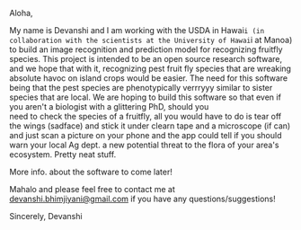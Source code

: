 Aloha,

My name is Devanshi and I am working with the USDA in Hawai`i (in collaboration with the scientists at the University of Hawai`i at Manoa) to build 
an image recognition and prediction model for recognizing fruitfly species.
This project is intended to be an open source research software, and we hope that with it, recognizing pest fruit fly species that are wreaking 
absolute havoc on island crops would be easier. The need for this software being that the pest species are phenotypically verrryyy similar to 
sister species that are local. We are hoping to build this software so that even if you aren't a biologist with a glittering PhD, should you  
need to check the species of a fruitfly, all you would have to do is tear off the wings (sadface) and stick it under clearn tape and a microscope 
(if can) and just scan a picture on your phone and the app could tell if you should warn your local Ag dept. a new potential threat to the flora 
of your area's ecosystem. Pretty neat stuff.
  
More info. about the software to come later!

Mahalo and please feel free to contact me at devanshi.bhimjiyani@gmail.com if you have any questions/suggestions!


Sincerely,
Devanshi